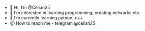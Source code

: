 - 👋 Hi, I’m @Celian25
- 👀 I’m interested in learning programming, creating networks etc.
- 🌱 I’m currently learning python, c++
- 📫 How to reach me - telegram @celian25

<!---
Celian25/Celian25 is a ✨ special ✨ repository because its `README.md` (this file) appears on your GitHub profile.
You can click the Preview link to take a look at your changes.
--->
